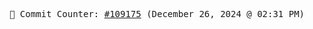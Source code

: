<p align="center">
    <samp>
        📮 Commit Counter: <a href="https://github.com/Javascript-void0/Javascript-void0/commits/main">#109175</a> (December 26, 2024 @ 02:31 PM)
    </samp>
</p>